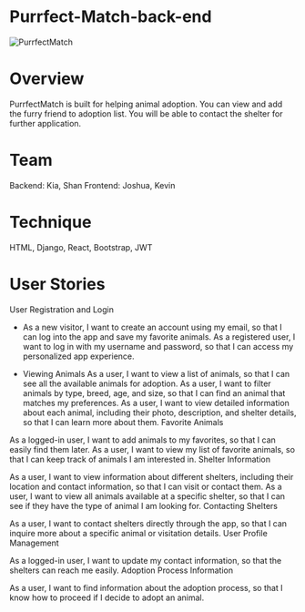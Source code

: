 # Purrfect-Match-back-end
![PurrfectMatch](https://github.com/Kevelaz/Purrfect-Match-back-end/assets/149891853/563ae4e1-8c56-444b-8bd5-77933e70477e)


# Overview
PurrfectMatch is built for helping animal adoption. You can view and add the furry friend to adoption list. You will be able to contact the shelter for further application.

# Team
Backend: Kia, Shan
Frontend: Joshua, Kevin

# Technique
HTML, Django, React, Bootstrap, JWT

# User Stories

User Registration and Login
- As a new visitor, I want to create an account using my email, so that I can log into the app and save my favorite animals.
As a registered user, I want to log in with my username and password, so that I can access my personalized app experience.

+ Viewing Animals
As a user, I want to view a list of animals, so that I can see all the available animals for adoption.
As a user, I want to filter animals by type, breed, age, and size, so that I can find an animal that matches my preferences.
As a user, I want to view detailed information about each animal, including their photo, description, and shelter details, so that I can learn more about them.
Favorite Animals

As a logged-in user, I want to add animals to my favorites, so that I can easily find them later.
As a user, I want to view my list of favorite animals, so that I can keep track of animals I am interested in.
Shelter Information

As a user, I want to view information about different shelters, including their location and contact information, so that I can visit or contact them.
As a user, I want to view all animals available at a specific shelter, so that I can see if they have the type of animal I am looking for.
Contacting Shelters

As a user, I want to contact shelters directly through the app, so that I can inquire more about a specific animal or visitation details.
User Profile Management

As a logged-in user, I want to update my contact information, so that the shelters can reach me easily.
Adoption Process Information

As a user, I want to find information about the adoption process, so that I know how to proceed if I decide to adopt an animal.

